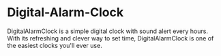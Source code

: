 # Digital-Alarm-Clock
DigitalAlarmClock is a simple digital clock with  sound alert every hours. With its refreshing and clever way to set time, DigitalAlarmClock is one of the easiest clocks you'll ever use.
